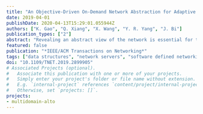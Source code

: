 ```yaml
---
title: "An Objective-Driven On-Demand Network Abstraction for Adaptive Applications"
date: 2019-04-01
publishDate: 2020-04-13T15:29:01.055944Z
authors: ["K. Gao", "Q. Xiang", "X. Wang", "Y. R. Yang", "J. Bi"]
publication_types: ["2"]
abstract: "Revealing an abstract view of the network is essential for the new paradigm of developing network-aware adaptive applications that can fully leverage the available computation and storage resources and achieve better business values. In this paper, we introduce ONV, a novel abstraction of flow-based on-demand network view. The ONV models network views as linear constraints on network-related variables in application-layer objective functions, and provides “equivalent” network views that allow applications to achieve the same optimal objectives as if they have the global information. We prove the lower bound for the number of links contained in an equivalent network view, and propose two algorithms to effectively calculate on-demand equivalent network views. We evaluate the efficacy and the efficiency of our algorithms extensively with real-world topologies. Evaluations demonstrate that the ONV can simplify the network up to 80% while maintaining an equivalent view of the network. Even for a large network with more than 25 000 links and a request containing 3000 flows, the result can be effectively computed in less than 1 min on a commodity server."
featured: false
publication: "*IEEE/ACM Transactions on Networking*"
tags: ["data structures", "network servers", "software defined networking", "telecommunication network topology", "network-aware adaptive applications", "storage resources", "business values", "network-related variables", "application-layer objective functions", "optimal objectives", "on-demand network abstraction", "objective-driven network abstraction", "ONV models network", "real-world topologies", "commodity server", "on-demand equivalent network", "Measurement", "Network topology", "Topology", "Routing", "Quality of service", "Bandwidth", "IEEE transactions", "Software-defined networking", "routing algebra", "quality of service", "resource abstraction"]
doi: "10.1109/TNET.2019.2899905"
# Associated Projects (optional).
#   Associate this publication with one or more of your projects.
#   Simply enter your project's folder or file name without extension.
#   E.g. `internal-project` references `content/project/internal-project/index.md`.
#   Otherwise, set `projects: []`.
projects:
- multidomain-alto
---
```


